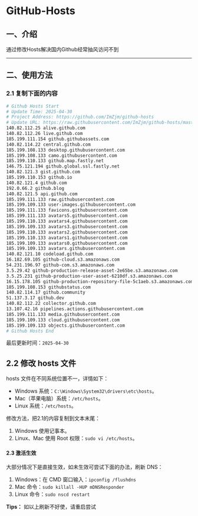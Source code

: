 # GitHub-Hosts

## 一、介绍
通过修改Hosts解决国内Github经常抽风访问不到

---

## 二、使用方法

### 2.1 复制下面的内容
```bash
# Github Hosts Start
# Update Time: 2025-04-30
# Project Address: https://github.com/ImZjm/github-hosts
# Update URL: https://raw.githubusercontent.com/ImZjm/github-hosts/master/hosts
140.82.112.25 alive.github.com
140.82.112.26 live.github.com
185.199.111.154 github.githubassets.com
140.82.114.22 central.github.com
185.199.108.133 desktop.githubusercontent.com
185.199.108.133 camo.githubusercontent.com
185.199.110.133 github.map.fastly.net
146.75.121.194 github.global.ssl.fastly.net
140.82.121.3 gist.github.com
185.199.110.153 github.io
140.82.121.4 github.com
192.0.66.2 github.blog
140.82.121.5 api.github.com
185.199.111.133 raw.githubusercontent.com
185.199.109.133 user-images.githubusercontent.com
185.199.111.133 favicons.githubusercontent.com
185.199.111.133 avatars5.githubusercontent.com
185.199.110.133 avatars4.githubusercontent.com
185.199.109.133 avatars3.githubusercontent.com
185.199.110.133 avatars2.githubusercontent.com
185.199.110.133 avatars1.githubusercontent.com
185.199.109.133 avatars0.githubusercontent.com
185.199.109.133 avatars.githubusercontent.com
140.82.121.10 codeload.github.com
16.182.69.105 github-cloud.s3.amazonaws.com
54.231.196.97 github-com.s3.amazonaws.com
3.5.29.42 github-production-release-asset-2e65be.s3.amazonaws.com
3.5.25.231 github-production-user-asset-6210df.s3.amazonaws.com
16.15.178.105 github-production-repository-file-5c1aeb.s3.amazonaws.com
185.199.108.153 githubstatus.com
140.82.114.17 github.community
51.137.3.17 github.dev
140.82.112.22 collector.github.com
13.107.42.16 pipelines.actions.githubusercontent.com
185.199.111.133 media.githubusercontent.com
185.199.109.133 cloud.githubusercontent.com
185.199.109.133 objects.githubusercontent.com
# Github Hosts End

```
最后更新时间：`2025-04-30`

## 2.2 修改 hosts 文件
hosts 文件在不同系统位置不一，详情如下：
- Windows 系统：`C:\Windows\System32\drivers\etc\hosts`。
- Mac（苹果电脑）系统：`/etc/hosts`。
- Linux 系统：`/etc/hosts`。

修改方法，把2.1的内容复制到文本末尾：

1. Windows 使用记事本。
2. Linux、Mac 使用 Root 权限：`sudo vi /etc/hosts`。

#### 2.3 激活生效
大部分情况下是直接生效，如未生效可尝试下面的办法，刷新 DNS：

1. Windows：在 CMD 窗口输入：`ipconfig /flushdns`
2. Mac 命令：`sudo killall -HUP mDNSResponder`
3. Linux 命令：`sudo nscd restart`

**Tips：** 如以上刷新不好使，请重启尝试
